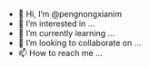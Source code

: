 - 👋 Hi, I’m @pengnongxianim
- 👀 I’m interested in ...
- 🌱 I’m currently learning ...
- 💞️ I’m looking to collaborate on ...
- 📫 How to reach me ...

<!---
pengnongxianim/pengnongxianim is a ✨ special ✨ repository because its `README.md` (this file) appears on your GitHub profile.
You can click the Preview link to take a look at your changes.
--->
